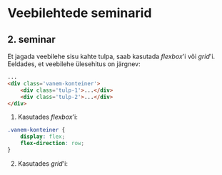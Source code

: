 # Veebilehtede seminarid  
  
## 2. seminar  
Et jagada veebilehe sisu kahte tulpa, saab kasutada _flexbox_'i või _grid_'i.  
Eeldades, et veebilehe ülesehitus on järgnev:
```html
...
<div class='vanem-konteiner'>
    <div class='tulp-1'>...</div>
    <div class='tulp-2'>...</div>
</div>
```  

1. Kasutades _flexbox_'i:
```css
.vanem-konteiner {
    display: flex;
    flex-direction: row;
}
```

2. Kasutades _grid_'i:
```css
```
